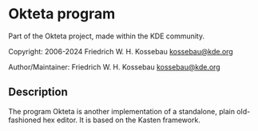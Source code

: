 Okteta program
==============
Part of the Okteta project, made within the KDE community.

Copyright: 2006-2024 Friedrich W. H. Kossebau <kossebau@kde.org>

Author/Maintainer: Friedrich W. H. Kossebau <kossebau@kde.org>


Description
-----------
The program Okteta is another implementation of a standalone, plain
old-fashioned hex editor. It is based on the Kasten framework.

